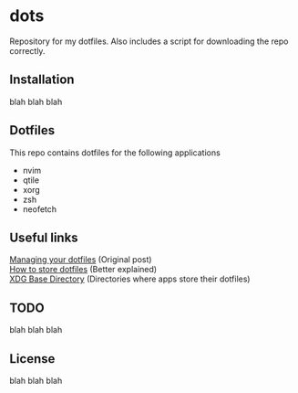 # dots

Repository for my dotfiles. Also includes a script for downloading the repo correctly.

## Installation

blah blah blah

## Dotfiles

This repo contains dotfiles for the following applications

- nvim
- qtile
- xorg
- zsh
- neofetch

## Useful links

[Managing your dotfiles](https://www.atlassian.com/git/tutorials/dotfiles) (Original post) <br>
[How to store dotfiles](https://www.ackama.com/blog/posts/the-best-way-to-store-your-dotfiles-a-bare-git-repository-explained) (Better explained)<br>
[XDG Base Directory](https://wiki.archlinux.org/title/XDG_Base_Directory) (Directories where apps store their dotfiles)

## TODO

blah blah blah

## License

blah blah blah
